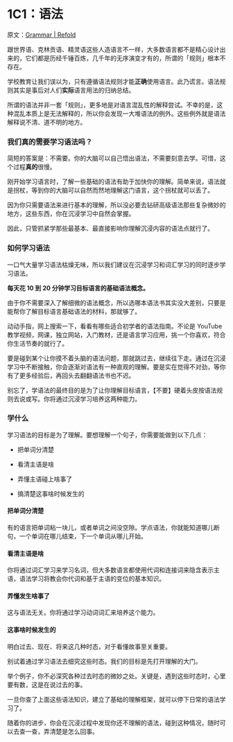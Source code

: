 # 1C1：语法

原文：[Grammar | Refold](https://refold.la/roadmap/stage-1/c/grammar)

跟世界语、克林贡语、精灵语这些人造语言不一样，大多数语言都不是精心设计出来的，它们都是历经千锤百炼，几千年的无序演变才有的，所谓的「规则」根本不存在。

学校教育让我们误以为，只有遵循语法规则才能**正确**使用语言。此乃谎言。语法规则其实是事后对人们**实际**语言用法的归纳总结。

所谓的语法并非一套「规则」，更多地是对语言混乱性的解释尝试。不幸的是，这种混乱本质上是无法解释的，所以你会发现一大堆语法的例外。这些例外就是语法解释说不清、道不明的地方。

### 我们真的需要学习语法吗？

简短的答案是：不需要。你的大脑可以自己悟出语法，不需要刻意去学。可惜，这个过程**真的**很慢。

刚开始学习语言时，了解一些基础的语法有助于加快你的理解。简单来说，语法就是拐杖，等到你的大脑可以自然而然地理解这门语言，这个拐杖就可以丢了。

因为你只需要语法来进行基本的理解，所以没必要去钻研高级语法那些复杂微妙的地方，这些东西，你在沉浸学习中自然会掌握。

因此，只管抓紧学那些最基本、最直接影响你理解沉浸内容的语法点就行了。

### 如何学习语法

一口气大量学习语法枯燥无味，所以我们建议在沉浸学习和词汇学习的同时逐步学习语法。

**每天花 10 到 20 分钟学习目标语言的基础语法概念。**

由于你不需要深入了解细微的语法概念，所以选哪本语法书其实没大差别，只要是能帮你了解目标语言基础语法的材料，那就够了。

动动手指，网上搜索一下，看看有哪些适合初学者的语法指南。不论是 YouTube 教学视频，网课，独立网站，入门教材，还是语言学习应用，挑一个你喜欢，符合你生活节奏的就行了。

要是碰到某个让你摸不着头脑的语法问题，那就跳过去，继续往下走。通过在沉浸学习中不断接触，你会逐渐对语法有一种直观的理解。要是实在觉得不对劲，等你有了更多经验后，再回头去翻翻语法书也不迟。

别忘了，学语法的最终目的是为了让你理解目标语言，【不要】硬着头皮按语法规则去说或写。你将通过沉浸学习培养这两种能力。

### 学什么

学习语法的目标是为了理解。要想理解一个句子，你需要能做到以下几点：

- 把单词分清楚

- 看清主语是啥

- 弄懂主语碰上啥事了

- 搞清楚这事啥时候发生的

#### 把单词分清楚

有的语言把单词粘一块儿，或者单词之间没空隙。学点语法，你就能知道哪儿断句，一个单词在哪儿结束，下一个单词从哪儿开始。

#### 看清主语是啥

你将通过词汇学习来学习名词，但大多数语言都使用代词和连接词来隐含表示主语，语法学习将教会你代词和基于主语的变位的基本知识。

#### 弄懂发生啥事了

这与语法无关。你将通过学习动词词汇来培养这个能力。

#### 这事啥时候发生的

明白过去、现在、将来这几种时态，对于看懂故事至关重要。

别试着通过学习语法去细究这些时态。我们的目标是先打开理解的大门。

举个例子，你不必深究各种过去时态的微妙之处。关键是，遇到这些时态时，心里要有数，这是在说过去的事。

一旦你查了上面这些语法知识，建立了基础的理解框架，就可以停下日常的语法学习了。

随着你的进步，你会在沉浸过程中发现你还不理解的语法，碰到这种情况，随时可以去查一查，弄清楚是怎么回事。